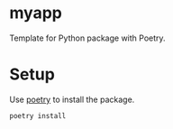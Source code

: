 # myapp

Template for Python package with Poetry.

# Setup

Use [poetry](https://python-poetry.org/) to install the package.

```bash
poetry install
```
